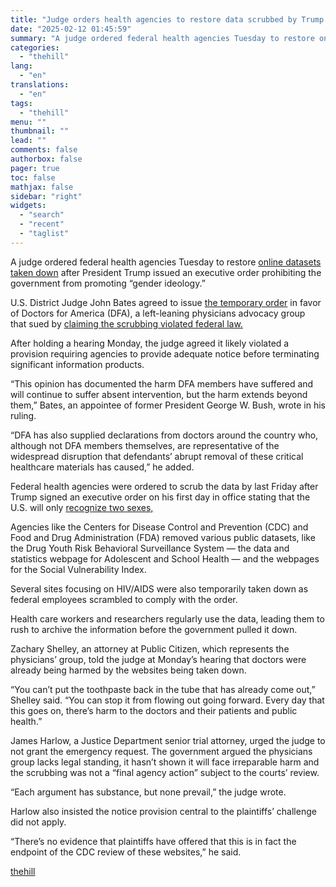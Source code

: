 ```yaml
---
title: "Judge orders health agencies to restore data scrubbed by Trump administration"
date: "2025-02-12 01:45:59"
summary: "A judge ordered federal health agencies Tuesday to restore online datasets taken down after President Trump issued an executive order prohibiting the government from promoting “gender ideology.” U.S. District Judge John Bates agreed to issue the temporary order in favor of Doctors for America (DFA), a left-leaning physicians advocacy group..."
categories:
  - "thehill"
lang:
  - "en"
translations:
  - "en"
tags:
  - "thehill"
menu: ""
thumbnail: ""
lead: ""
comments: false
authorbox: false
pager: true
toc: false
mathjax: false
sidebar: "right"
widgets:
  - "search"
  - "recent"
  - "taglist"
---
```


A judge ordered federal health agencies Tuesday to restore [online datasets taken down](https://thehill.com/policy/healthcare/5133812-federal-public-health-data-preservation/) after President Trump issued an executive order prohibiting the government from promoting “gender ideology.”

U.S. District Judge John Bates agreed to issue [the temporary order](https://storage.courtlistener.com/recap/gov.uscourts.dcd.277069/gov.uscourts.dcd.277069.12.0_1.pdf) in favor of Doctors for America (DFA), a left-leaning physicians advocacy group that sued by [claiming the scrubbing violated federal law.](https://thehill.com/policy/healthcare/5125938-doctors-for-america-lawsuit-federal-agencies-health-information-websites/)

After holding a hearing Monday, the judge agreed it likely violated a provision requiring agencies to provide adequate notice before terminating significant information products.

“This opinion has documented the harm DFA members have suffered and will continue to suffer absent intervention, but the harm extends beyond them,” Bates, an appointee of former President George W. Bush, wrote in his ruling.

“DFA has also supplied declarations from doctors around the country who, although not DFA members themselves, are representative of the widespread disruption that defendants’ abrupt removal of these critical healthcare materials has caused,” he added.

Federal health agencies were ordered to scrub the data by last Friday after Trump signed an executive order on his first day in office stating that the U.S. will only [recognize two sexes,](https://thehill.com/homenews/administration/5097278-trump-executive-order-gender-transition/)

Agencies like the Centers for Disease Control and Prevention (CDC) and Food and Drug Administration (FDA) removed various public datasets, like the Drug Youth Risk Behavioral Surveillance System — the data and statistics webpage for Adolescent and School Health — and the webpages for the Social Vulnerability Index.

Several sites focusing on HIV/AIDS were also temporarily taken down as federal employees scrambled to comply with the order.

Health care workers and researchers regularly use the data, leading them to rush to archive the information before the government pulled it down.

Zachary Shelley, an attorney at Public Citizen, which represents the physicians’ group, told the judge at Monday’s hearing that doctors were already being harmed by the websites being taken down.

“You can’t put the toothpaste back in the tube that has already come out,” Shelley said. “You can stop it from flowing out going forward. Every day that this goes on, there’s harm to the doctors and their patients and public health.”

James Harlow, a Justice Department senior trial attorney, urged the judge to not grant the emergency request. The government argued the physicians group lacks legal standing, it hasn’t shown it will face irreparable harm and the scrubbing was not a “final agency action” subject to the courts’ review.

“Each argument has substance, but none prevail,” the judge wrote.

Harlow also insisted the notice provision central to the plaintiffs’ challenge did not apply.

“There’s no evidence that plaintiffs have offered that this is in fact the endpoint of the CDC review of these websites,” he said.

[thehill](https://thehill.com/regulation/court-battles/5138505-judge-trump-administration-federal-health-agencies-data-restoration/)
